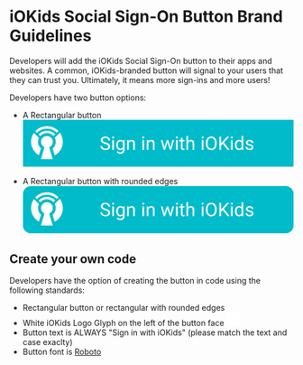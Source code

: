 # iOKids Social Sign-On Button Brand Guidelines

Developers will add the iOKids Social Sign-On button to their apps and websites. A common, iOKids-branded button will 
signal to your users that they can trust you. Ultimately, it means more sign-ins and more users!

Developers have two button options:
* A Rectangular button
    ![iOKids Rectangular Social Sign-On Button](iOKids%20SSO%20-%20Rectangle.png)
    
* A Rectangular button with rounded edges
    ![iOKids Rounded Rectangular Social Sign-On Button](iOKids%20SSO%20-%20Rounded%20Rectangle.png)
    
## Create your own code

Developers have the option of creating the button in code using the following standards:
* Rectangular button or rectangular with rounded edges
* White iOKids Logo Glyph on the left of the button face
    <img src="iOKids%20White%20Glyph.png" alt="iOKids White Glyph" style="height:24px">
* Button text is ALWAYS "Sign in with iOKids" (please match the text and case exaclty)
* Button font is [Roboto](https://fonts.google.com/specimen/Roboto)

